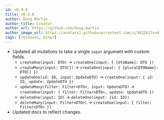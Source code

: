 ```yaml
---
id: v0.4.0
title: v0.4.0
author: Doug Martin
author_title: Creator
author_url: https://github.com/doug-martin
author_image_url: https://avatars1.githubusercontent.com/u/361261?v=4
tags: [releases, minor]
---
```


* Updated all mutations to take a single `input` argument with custom fields.
  * `createOne(input: DTO)` -> `createOne(input: { [dtoName]: DTO })`
  * `createMany(input: DTO[])` -> `createOne(input: { [pluralDTOName]: DTO[] })`
  * `updateOne(id: ID, input: UpdateDTO)` -> `createOne(input: { id: ID, update: UpdateDTO })`
  * `updateMany(filter: Filter<DTO>, input: UpdateDTO)` -> `createOne(input: { filter: Filter<DTO>, update: UpdateDTO })`
  * `deleteOne(input: ID)` -> `deleteOne(input: {id: ID})`
  * `deleteMany(input: Filter<DTO>)` -> `createOne(input: { filter: Filter<DTO> })`
* Updated docs to reflect changes.
